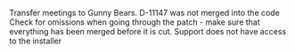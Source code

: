 Transfer meetings to Gunny Bears.
D-11147 was not merged into the code
Check for omissions when going through the patch - make sure that everything has been merged before it is cut.
Support does not have access to the installer